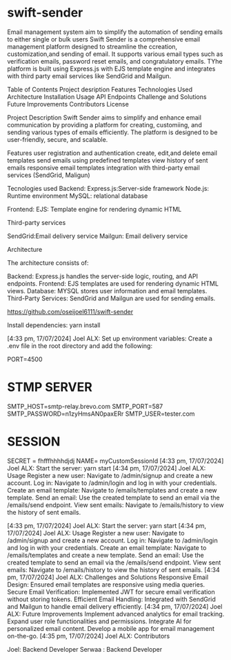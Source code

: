 # swift-sender
Email management system aim to simplify the automation of sending emails to either single or bulk users
Swift Sender is a comprehensive email management platform designed to streamline the ccreation, customization,and sending of email. 
It supports various email types such as verification emails, password reset emails, and congratulatory emails. 
TYhe platform is built using Express.js with EJS template engine and integrates with third party 
email services like SendGrid and Mailgun.

Table of Contents
Project desription
Features
Technologies Used
Architecture
Installation
Usage
API Endpoints
Challenge and Solutions
Future Improvements
Contributors
License

Project Description
Swift Sender aims to simplify and enhance email communication by providing a
platform for creating, customiing, and sending various types of emails efficiently. The platform
is designed to be user-friendly, secure, and scalable.

Features
user registration and authentication
create, edit,and delete email templates
send emails using predefined templates
view history of sent emails
responsive email templates
integration with third-party email services (SendGrid, Maligun)

Tecnologies used
Backend:
Express.js:Server-side framework
Node.js: Runtime environment
MySQL: relational database

Frontend:
EJS: Template engine for rendering dynamic HTML

Third-party services

SendGrid:Email delivery service
Mailgun: Email delivery service

Architecture

The architecture consists of:

Backend: Express.js handles the server-side logic, routing, and API endpoints.
Frontend: EJS templates are used for rendering dynamic HTML views.
Database: MYSQL stores user information and email templates.
Third-Party Services: SendGrid and Mailgun are used for sending emails.

https://github.com/oseijoel6111/swift-sender

Install dependencies:
yarn install

[4:33 pm, 17/07/2024] Joel ALX: Set up environment variables:
Create a .env file in the root directory and add the following:

PORT=4500

# STMP SERVER
SMTP_HOST=smtp-relay.brevo.com
SMTP_PORT=587
SMTP_PASSWORD=n1zyHmsAN0paxERr
SMTP_USER=tester.com

# SESSION
SECRET = fhfffhhhhdjdj
NAME= myCustomSessionId
[4:33 pm, 17/07/2024] Joel ALX: Start the server:
yarn start
[4:34 pm, 17/07/2024] Joel ALX: Usage
Register a new user: Navigate to /admin/signup and create a new account.
Log in: Navigate to /admin/login and log in with your credentials.
Create an email template: Navigate to /emails/templates and create a new template.
Send an email: Use the created template to send an email via the /emails/send endpoint.
View sent emails: Navigate to /emails/history to view the history of sent emails.

[4:33 pm, 17/07/2024] Joel ALX: Start the server:
yarn start
[4:34 pm, 17/07/2024] Joel ALX: Usage
Register a new user: Navigate to /admin/signup and create a new account.
Log in: Navigate to /admin/login and log in with your credentials.
Create an email template: Navigate to /emails/templates and create a new template.
Send an email: Use the created template to send an email via the /emails/send endpoint.
View sent emails: Navigate to /emails/history to view the history of sent emails.
[4:34 pm, 17/07/2024] Joel ALX: Challenges and Solutions
Responsive Email Design: Ensured email templates are responsive using media queries.
Secure Email Verification: Implemented JWT for secure email verification without storing tokens.
Efficient Email Handling: Integrated with SendGrid and Mailgun to handle email delivery efficiently.
[4:34 pm, 17/07/2024] Joel ALX: Future Improvements
Implement advanced analytics for email tracking.
Expand user role functionalities and permissions.
Integrate AI for personalized email content.
Develop a mobile app for email management on-the-go.
[4:35 pm, 17/07/2024] Joel ALX: Contributors

Joel: Backend Developer
Serwaa : Backend Developer
